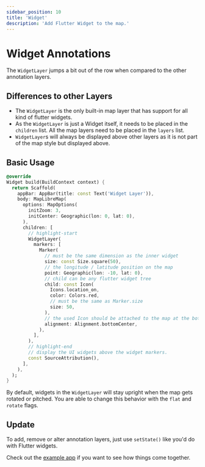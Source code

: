 ```yaml
---
sidebar_position: 10
title: 'Widget'
description: 'Add Flutter Widget to the map.'
---
```


# Widget Annotations

The `WidgetLayer` jumps a bit out of the row when compared to the other
annotation layers.

## Differences to other Layers

- The `WidgetLayer` is the only built-in map layer that has support for all kind
  of flutter widgets.
- As the `WidgetLayer` is just a Widget itself, it needs to be placed in
  the `children` list. All the map layers need to be placed in the `layers`
  list.
- `WidgetLayer`s will always be displayed above other layers as it is not part
  of the map style but displayed above.

## Basic Usage

```dart
@override
Widget build(BuildContext context) {
  return Scaffold(
    appBar: AppBar(title: const Text('Widget Layer')),
    body: MapLibreMap(
      options: MapOptions(
        initZoom: 3,
        initCenter: Geographic(lon: 0, lat: 0),
      ),
      children: [
        // highlight-start
        WidgetLayer(
          markers: [
            Marker(
              // must be the same dimension as the inner widget
              size: const Size.square(50),
              // the longitude / latitude position on the map
              point: Geographic(lon: -10, lat: 0),
              // child can be any flutter widget tree
              child: const Icon(
                Icons.location_on,
                color: Colors.red,
                // must be the same as Marker.size
                size: 50,
              ),
              // the used Icon should be attached to the map at the bottom center 
              alignment: Alignment.bottomCenter,
            ),
          ],
        ),
        // highlight-end
        // display the UI widgets above the widget markers.
        const SourceAttribution(),
      ],
    ),
  );
}
```

By default, widgets in the `WidgetLayer` will stay upright when the map gets
rotated or pitched. You are able to change this behavior with the `flat`
and `rotate` flags.

## Update

To add, remove or alter annotation layers, just use `setState()` like you'd do
with Flutter widgets.

Check out
the [example app](https://github.com/josxha/flutter-maplibre/blob/main/example/lib/widget_layer_page.dart)
if you want to see how things come together.
